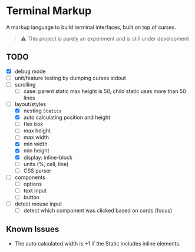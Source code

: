 # Terminal Markup
A markup language to build terminal interfaces, built on top of curses.

> ⚠️ This project is purely an experiment and is still under development

## TODO
- [x] debug mode
- [ ] unit/feature testing by dumping curses stdout
- [ ] scrolling
  - [ ] case: parent static max height is 50, child static uses more than 50 lines
- [ ] layout/styles
  - [x] nesting `Statics`
  - [x] auto calculating position and height
  - [ ] flex box
  - [ ] max height
  - [ ] max width
  - [x] min width
  - [x] min height
  - [x] display: inline-block
  - [ ] units (%, cell, line)
  - [ ] CSS parser
- [ ] components
  - [ ] options
  - [ ] text input
  - [ ] button
- [ ] detect mouse input
  - [ ] detect which component was clicked based on cords (focus)

## Known Issues
- The auto calculated width is +1 if the Static includes inline elements.